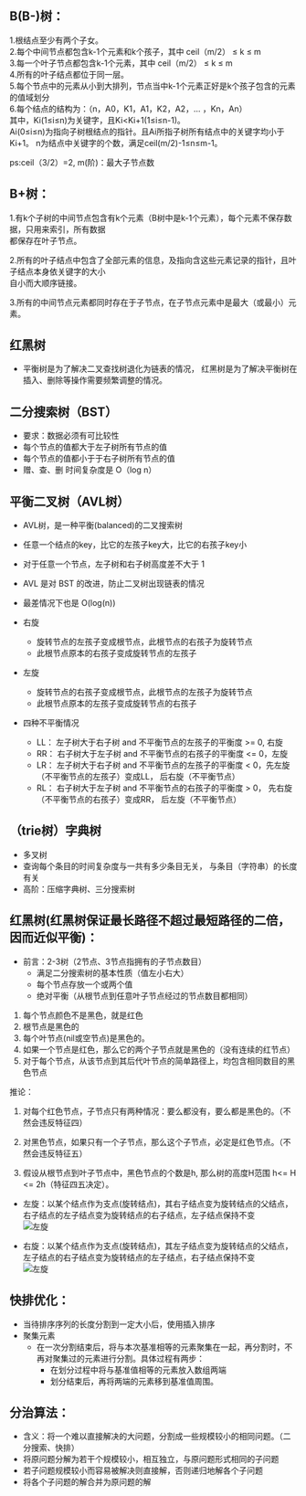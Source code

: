## B(B-)树：   
1.根结点至少有两个子女。        
2.每个中间节点都包含k-1个元素和k个孩子，其中 ceil（m/2） ≤ k ≤ m     
3.每一个叶子节点都包含k-1个元素，其中 ceil（m/2） ≤ k ≤ m       
4.所有的叶子结点都位于同一层。      
5.每个节点中的元素从小到大排列，节点当中k-1个元素正好是k个孩子包含的元素的值域划分      
6.每个结点的结构为：（n，A0，K1，A1，K2，A2，…  ，Kn，An）      
    其中，Ki(1≤i≤n)为关键字，且Ki<Ki+1(1≤i≤n-1)。       
Ai(0≤i≤n)为指向子树根结点的指针。且Ai所指子树所有结点中的关键字均小于Ki+1。 
n为结点中关键字的个数，满足ceil(m/2)-1≤n≤m-1。      

ps:ceil（3/2）=2, m(阶)：最大子节点数   

## B+树：       
1.有k个子树的中间节点包含有k个元素（B树中是k-1个元素），每个元素不保存数据，只用来索引，所有数据     
都保存在叶子节点。      

2.所有的叶子结点中包含了全部元素的信息，及指向含这些元素记录的指针，且叶子结点本身依关键字的大小       
自小而大顺序链接。      

3.所有的中间节点元素都同时存在于子节点，在子节点元素中是最大（或最小）元素。        

## 红黑树
- 平衡树是为了解决二叉查找树退化为链表的情况， 红黑树是为了解决平衡树在插入、删除等操作需要频繁调整的情况。



## 二分搜索树（BST）
- 要求：数据必须有可比较性
- 每个节点的值都大于左子树所有节点的值
- 每个节点的值都小于于右子树所有节点的值
- 赠、查、删 时间复杂度是 O（log n）



## 平衡二叉树（AVL树）
- AVL树，是一种平衡(balanced)的二叉搜索树
- 任意一个结点的key，比它的左孩子key大，比它的右孩子key小
- 对于任意一个节点，左子树和右子树高度差不大于 1 
- AVL 是对 BST 的改进，防止二叉树出现链表的情况
- 最差情况下也是 O(log(n))

- 右旋
    - 旋转节点的左孩子变成根节点，此根节点的右孩子为旋转节点
    - 此根节点原本的右孩子变成旋转节点的左孩子

- 左旋
    - 旋转节点的右孩子变成根节点，此根节点的左孩子为旋转节点
    - 此根节点原本的左孩子变成旋转节点的右孩子

- 四种不平衡情况
    - LL： 左子树大于右子树 and 不平衡节点的左孩子的平衡度 >= 0, 右旋
    - RR： 右子树大于左子树 and 不平衡节点的右孩子的平衡度 <= 0，左旋
    - LR： 左子树大于右子树 and 不平衡节点的左孩子的平衡度 < 0，先左旋（不平衡节点的左孩子）变成LL， 后右旋（不平衡节点）
    - RL： 右子树大于左子树 and 不平衡节点的右孩子的平衡度 > 0， 先右旋（不平衡节点的右孩子）变成RR， 后左旋（不平衡节点）


## （trie树）字典树
- 多叉树
- 查询每个条目的时间复杂度与一共有多少条目无关， 与条目（字符串）的长度有关
- 高阶：压缩字典树、三分搜索树


## 红黑树(红黑树保证最长路径不超过最短路径的二倍，因而近似平衡)：    
- 前言：2-3树（2节点、3节点指拥有的子节点数目）
    - 满足二分搜索树的基本性质（值左小右大）
    - 每个节点存放一个或两个值
    - 绝对平衡（从根节点到任意叶子节点经过的节点数目都相同）
    
1. 每个节点颜色不是黑色，就是红色            
2. 根节点是黑色的        
3. 每个叶节点(nil或空节点)是黑色的。     
4. 如果一个节点是红色，那么它的两个子节点就是黑色的（没有连续的红节点）   
5. 对于每个节点，从该节点到其后代叶节点的简单路径上，均包含相同数目的黑色节点     

推论：      
1. 对每个红色节点，子节点只有两种情况：要么都没有，要么都是黑色的。（不然会违反特征四）    

2. 对黑色节点，如果只有一个子节点，那么这个子节点，必定是红色节点。（不然会违反特征五）       

3. 假设从根节点到叶子节点中，黑色节点的个数是h, 那么树的高度H范围 h<= H <= 2h（特征四五决定）。      

- 左旋：以某个结点作为支点(旋转结点)，其右子结点变为旋转结点的父结点，    
    右子结点的左子结点变为旋转结点的右子结点，左子结点保持不变  
![左旋](../pictures/left_rotate.jpg)

- 右旋：以某个结点作为支点(旋转结点)，其左子结点变为旋转结点的父结点，    
    左子结点的右子结点变为旋转结点的左子结点，右子结点保持不变  
![左旋](../pictures/right_rotate.jpg)   

## 快排优化： 
- 当待排序序列的长度分割到一定大小后，使用插入排序 
- 聚集元素
    - 在一次分割结束后，将与本次基准相等的元素聚集在一起，再分割时，不再对聚集过的元素进行分割。具体过程有两步：
        - 在划分过程中将与基准值相等的元素放入数组两端
        - 划分结束后，再将两端的元素移到基准值周围。



## 分治算法：
- 含义：将一个难以直接解决的大问题，分割成一些规模较小的相同问题。（二分搜索、快排）
- 将原问题分解为若干个规模较小，相互独立，与原问题形式相同的子问题
- 若子问题规模较小而容易被解决则直接解，否则递归地解各个子问题
- 将各个子问题的解合并为原问题的解